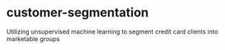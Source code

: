 # customer-segmentation
Utilizing unsupervised machine learning to segment credit card clients into marketable groups
